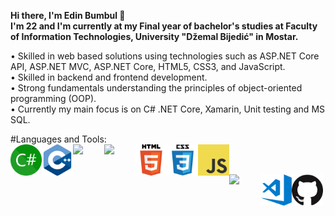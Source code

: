**Hi there, I'm Edin Bumbul 👋**<br/>
**I'm 22 and I'm currently at my Final year of bachelor's studies at Faculty of Information Technologies, University "Džemal Bijedić" in Mostar.**<br/>

• Skilled in web based solutions using technologies such as ASP.NET Core API, ASP.NET MVC, ASP.NET Core, HTML5, CSS3, and JavaScript.<br/>
• Skilled in backend and frontend development.<br/>
• Strong fundamentals understanding the principles of object-oriented programming (OOP).<br/>
• Currently my main focus is on C# .NET Core, Xamarin, Unit testing and MS SQL.<br/>

#Languages and Tools:<br/>
<img align="left" width="50px" src="https://raw.githubusercontent.com/github/explore/80688e429a7d4ef2fca1e82350fe8e3517d3494d/topics/csharp/csharp.png" />
<img align="left" width="50px" src="https://raw.githubusercontent.com/github/explore/80688e429a7d4ef2fca1e82350fe8e3517d3494d/topics/cpp/cpp.png" />
<img align="left" width="50px" src="https://camo.githubusercontent.com/3247526b7b28c4038828f801763b617fa2dfb567d0178400e4ca9dffec6e98b7/68747470733a2f2f75706c6f61642e77696b696d656469612e6f72672f77696b6970656469612f636f6d6d6f6e732f7468756d622f652f65652f2e4e45545f436f72655f4c6f676f2e7376672f37363870782d2e4e45545f436f72655f4c6f676f2e7376672e706e67" />
<img align="left" width="50px" src="https://camo.githubusercontent.com/741319f6b5327b04d4daebe6478337f79ec7246de765b8cf3b284ae6481a7b60/68747470733a2f2f63646e2e69636f6e73636f75742e636f6d2f69636f6e2f667265652f706e672d3531322f78616d6172696e2d3238323432372e706e67" />
<img align="left" width="50px" src="https://raw.githubusercontent.com/github/explore/80688e429a7d4ef2fca1e82350fe8e3517d3494d/topics/html/html.png" />
<img align="left" width="50px" src="https://raw.githubusercontent.com/github/explore/80688e429a7d4ef2fca1e82350fe8e3517d3494d/topics/css/css.png" />
<img align="left" width="50px" src="https://raw.githubusercontent.com/github/explore/80688e429a7d4ef2fca1e82350fe8e3517d3494d/topics/javascript/javascript.png" />
<br/>
<br/>

<img align="left" width="50px" src="https://camo.githubusercontent.com/c32648fd200f96a4302ea2d1f1300752f0e6cd7fb49468fb1b7404af40001ec2/68747470733a2f2f7374617469632e77696b69612e6e6f636f6f6b69652e6e65742f6c6f676f70656469612f696d616765732f362f36322f4272616e645f56697375616c5f53747564696f5f57696e5f323031392e7376672f7265766973696f6e2f6c61746573742f7363616c652d746f2d77696474682d646f776e2f3334303f63623d3230313931303139303234313531" />
<img align="left" width="50px" src="https://raw.githubusercontent.com/github/explore/80688e429a7d4ef2fca1e82350fe8e3517d3494d/topics/visual-studio-code/visual-studio-code.png" />
<img align="left" width="50px" src="https://raw.githubusercontent.com/github/explore/78df643247d429f6cc873026c0622819ad797942/topics/github/github.png" />



<!---
bumbuledin/bumbuledin is a ✨ special ✨ repository because its `README.md` (this file) appears on your GitHub profile.
You can click the Preview link to take a look at your changes.
--->
